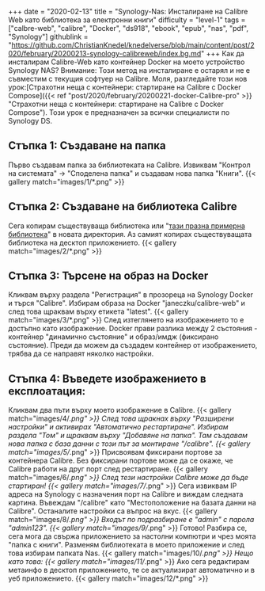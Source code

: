 +++
date = "2020-02-13"
title = "Synology-Nas: Инсталиране на Calibre Web като библиотека за електронни книги"
difficulty = "level-1"
tags = ["calbre-web", "calibre", "Docker", "ds918", "ebook", "epub", "nas", "pdf", "Synology"]
githublink = "https://github.com/ChristianKnedel/knedelverse/blob/main/content/post/2020/february/20200213-synology-calibreweb/index.bg.md"
+++
Как да инсталирам Calibre-Web като контейнер Docker на моето устройство Synology NAS? Внимание: Този метод на инсталиране е остарял и не е съвместим с текущия софтуер на Calibre. Моля, разгледайте този нов урок:[Страхотни неща с контейнери: стартиране на Calibre с Docker Compose]({{< ref "post/2020/february/20200221-docker-Calibre-pro" >}} "Страхотни неща с контейнери: стартиране на Calibre с Docker Compose"). Този урок е предназначен за всички специалисти по Synology DS.
## Стъпка 1: Създаване на папка
Първо създавам папка за библиотеката на Calibre.  Извиквам "Контрол на системата" -> "Споделена папка" и създавам нова папка "Книги".
{{< gallery match="images/1/*.png" >}}

##  Стъпка 2: Създаване на библиотека Calibre
Сега копирам съществуваща библиотека или "[тази празна примерна библиотека](https://drive.google.com/file/d/1zfeU7Jh3FO_jFlWSuZcZQfQOGD0NvXBm/view)" в новата директория. Аз самият копирах съществуващата библиотека на десктоп приложението.
{{< gallery match="images/2/*.png" >}}

## Стъпка 3: Търсене на образ на Docker
Кликвам върху раздела "Регистрация" в прозореца на Synology Docker и търся "Calibre". Избирам образа на Docker "janeczku/calibre-web" и след това щраквам върху етикета "latest".
{{< gallery match="images/3/*.png" >}}
След изтеглянето на изображението то е достъпно като изображение. Docker прави разлика между 2 състояния - контейнер "динамично състояние" и образ/имдж (фиксирано състояние). Преди да можем да създадем контейнер от изображението, трябва да се направят няколко настройки.
## Стъпка 4: Въведете изображението в експлоатация:
Кликвам два пъти върху моето изображение в Calibre.
{{< gallery match="images/4/*.png" >}}
След това щракнах върху "Разширени настройки" и активирах "Автоматично рестартиране". Избирам раздела "Том" и щраквам върху "Добавяне на папка". Там създавам нова папка с база данни с този път за монтиране "/calibre".
{{< gallery match="images/5/*.png" >}}
Присвоявам фиксирани портове за контейнера Calibre. Без фиксирани портове може да се окаже, че Calibre работи на друг порт след рестартиране.
{{< gallery match="images/6/*.png" >}}
След тези настройки Calibre може да бъде стартиран!
{{< gallery match="images/7/*.png" >}}
Сега извиквам IP адреса на Synology с назначения порт на Calibre и виждам следната картина. Въвеждам "/calibre" като "Местоположение на базата данни на Calibre". Останалите настройки са въпрос на вкус.
{{< gallery match="images/8/*.png" >}}
Входът по подразбиране е "admin" с парола "admin123".
{{< gallery match="images/9/*.png" >}}
Готово! Разбира се, сега мога да свържа приложението за настолни компютри и чрез моята "папка с книги". Разменям библиотеката в моето приложение и след това избирам папката Nas.
{{< gallery match="images/10/*.png" >}}
Нещо като това:
{{< gallery match="images/11/*.png" >}}
Ако сега редактирам метаинфо в десктоп приложението, те се актуализират автоматично и в уеб приложението.
{{< gallery match="images/12/*.png" >}}